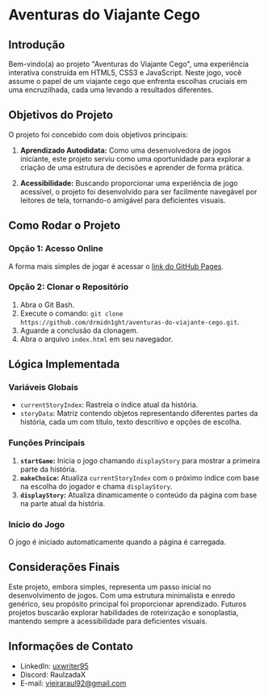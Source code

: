# Aventuras do Viajante Cego

## Introdução

Bem-vindo(a) ao projeto "Aventuras do Viajante Cego", uma experiência interativa construída em HTML5, CSS3 e JavaScript. Neste jogo, você assume o papel de um viajante cego que enfrenta escolhas cruciais em uma encruzilhada, cada uma levando a resultados diferentes.

## Objetivos do Projeto

O projeto foi concebido com dois objetivos principais:

1. **Aprendizado Autodidata:** Como uma desenvolvedora de jogos iniciante, este projeto serviu como uma oportunidade para explorar a criação de uma estrutura de decisões e aprender de forma prática.

2. **Acessibilidade:** Buscando proporcionar uma experiência de jogo acessível, o projeto foi desenvolvido para ser facilmente navegável por leitores de tela, tornando-o amigável para deficientes visuais.

## Como Rodar o Projeto

### Opção 1: Acesso Online

A forma mais simples de jogar é acessar o [link do GitHub Pages](https://drmidn1ght.github.io/aventuras-do-viajante-cego/).

### Opção 2: Clonar o Repositório

1. Abra o Git Bash.
2. Execute o comando: `git clone https://github.com/drmidn1ght/aventuras-do-viajante-cego.git`.
3. Aguarde a conclusão da clonagem.
4. Abra o arquivo `index.html` em seu navegador.

## Lógica Implementada

### Variáveis Globais

- `currentStoryIndex`: Rastreia o índice atual da história.
- `storyData`: Matriz contendo objetos representando diferentes partes da história, cada um com título, texto descritivo e opções de escolha.

### Funções Principais

1. **`startGame`:** Inicia o jogo chamando `displayStory` para mostrar a primeira parte da história.
2. **`makeChoice`:** Atualiza `currentStoryIndex` com o próximo índice com base na escolha do jogador e chama `displayStory`.
3. **`displayStory`:** Atualiza dinamicamente o conteúdo da página com base na parte atual da história.

### Início do Jogo

O jogo é iniciado automaticamente quando a página é carregada.

## Considerações Finais

Este projeto, embora simples, representa um passo inicial no desenvolvimento de jogos. Com uma estrutura minimalista e enredo genérico, seu propósito principal foi proporcionar aprendizado. Futuros projetos buscarão explorar habilidades de roteirização e sonoplastia, mantendo sempre a acessibilidade para deficientes visuais.

## Informações de Contato

- LinkedIn: [uxwriter95](https://www.linkedin.com/uxwriter95)
- Discord: RaulzadaX
- E-mail: vieiraraul92@gmail.com
  
